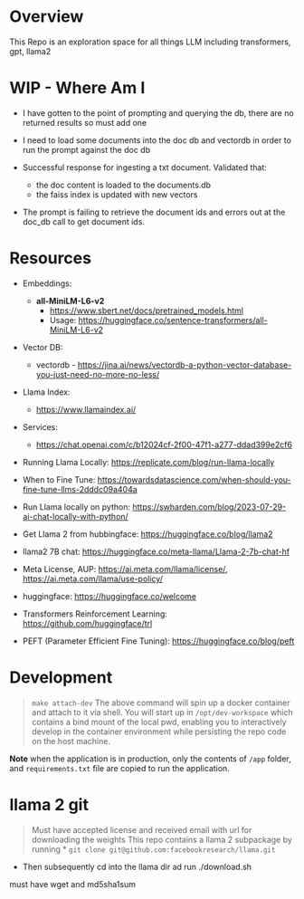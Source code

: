 # Overview
This Repo is an exploration space for all things LLM including transformers, gpt, llama2

# WIP - Where Am I

* I have gotten to the point of prompting and querying the db, there are no returned results so must add one
* I need to load some documents into the doc db and vectordb in order to run the prompt against the doc db
* Successful response for ingesting a txt document. Validated that:
    * the doc content is loaded to the documents.db
    * the faiss index is updated with new vectors

* The prompt is failing to retrieve the document ids and errors out at the doc_db call to get document ids.

# Resources

* Embeddings:
    - **all-MiniLM-L6-v2**
        - https://www.sbert.net/docs/pretrained_models.html
        - Usage: https://huggingface.co/sentence-transformers/all-MiniLM-L6-v2

* Vector DB:
    - vectordb - https://jina.ai/news/vectordb-a-python-vector-database-you-just-need-no-more-no-less/

* Llama Index:
    - https://www.llamaindex.ai/

* Services:
    - https://chat.openai.com/c/b12024cf-2f00-47f1-a277-ddad399e2cf6


* Running Llama Locally: https://replicate.com/blog/run-llama-locally
* When to Fine Tune: https://towardsdatascience.com/when-should-you-fine-tune-llms-2dddc09a404a
* Run Llama locally on python: https://swharden.com/blog/2023-07-29-ai-chat-locally-with-python/
* Get Llama 2 from hubbingface: https://huggingface.co/blog/llama2
* llama2 7B chat: https://huggingface.co/meta-llama/Llama-2-7b-chat-hf
* Meta License, AUP: https://ai.meta.com/llama/license/, https://ai.meta.com/llama/use-policy/
* huggingface: https://huggingface.co/welcome
* Transformers Reinforcement Learning: https://github.com/huggingface/trl
* PEFT (Parameter Efficient Fine Tuning): https://huggingface.co/blog/peft

# Development
> `make attach-dev`
The above command will spin up a docker container and attach to it via shell. You will start up in `/opt/dev-workspace` which contains a bind mount of the local pwd, enabling you to interactively develop in the container environment while persisting the repo code on the host machine.

**Note** when the application is in production, only the contents of `/app` folder, and `requirements.txt` file are copied to run the application.

# llama 2 git
> Must have accepted license and received email with url for downloading the weights
This repo contains a llama 2 subpackage by running * `git clone git@github.com:facebookresearch/llama.git`
* Then subsequently cd into the llama dir ad run ./download.sh

must have wget and md5sha1sum